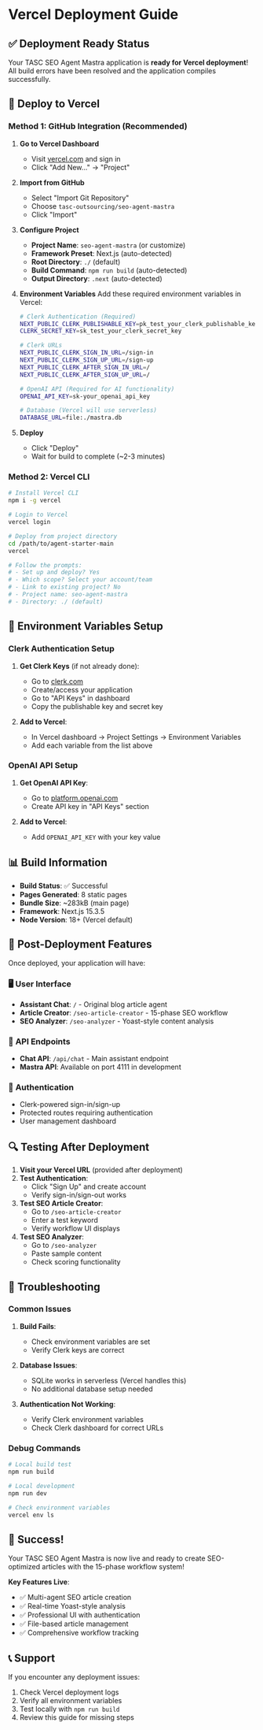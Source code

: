 # Vercel Deployment Guide

## ✅ Deployment Ready Status

Your TASC SEO Agent Mastra application is **ready for Vercel deployment**! All build errors have been resolved and the application compiles successfully.

## 🚀 Deploy to Vercel

### Method 1: GitHub Integration (Recommended)

1. **Go to Vercel Dashboard**
   - Visit [vercel.com](https://vercel.com) and sign in
   - Click "Add New..." → "Project"

2. **Import from GitHub**
   - Select "Import Git Repository"
   - Choose `tasc-outsourcing/seo-agent-mastra`
   - Click "Import"

3. **Configure Project**
   - **Project Name**: `seo-agent-mastra` (or customize)
   - **Framework Preset**: Next.js (auto-detected)
   - **Root Directory**: `./` (default)
   - **Build Command**: `npm run build` (auto-detected)
   - **Output Directory**: `.next` (auto-detected)

4. **Environment Variables**
   Add these required environment variables in Vercel:

   ```bash
   # Clerk Authentication (Required)
   NEXT_PUBLIC_CLERK_PUBLISHABLE_KEY=pk_test_your_clerk_publishable_key
   CLERK_SECRET_KEY=sk_test_your_clerk_secret_key
   
   # Clerk URLs
   NEXT_PUBLIC_CLERK_SIGN_IN_URL=/sign-in
   NEXT_PUBLIC_CLERK_SIGN_UP_URL=/sign-up
   NEXT_PUBLIC_CLERK_AFTER_SIGN_IN_URL=/
   NEXT_PUBLIC_CLERK_AFTER_SIGN_UP_URL=/
   
   # OpenAI API (Required for AI functionality)
   OPENAI_API_KEY=sk-your_openai_api_key
   
   # Database (Vercel will use serverless)
   DATABASE_URL=file:./mastra.db
   ```

5. **Deploy**
   - Click "Deploy"
   - Wait for build to complete (~2-3 minutes)

### Method 2: Vercel CLI

```bash
# Install Vercel CLI
npm i -g vercel

# Login to Vercel
vercel login

# Deploy from project directory
cd /path/to/agent-starter-main
vercel

# Follow the prompts:
# - Set up and deploy? Yes
# - Which scope? Select your account/team
# - Link to existing project? No
# - Project name: seo-agent-mastra
# - Directory: ./ (default)
```

## 🔧 Environment Variables Setup

### Clerk Authentication Setup

1. **Get Clerk Keys** (if not already done):
   - Go to [clerk.com](https://clerk.com)
   - Create/access your application
   - Go to "API Keys" in dashboard
   - Copy the publishable key and secret key

2. **Add to Vercel**:
   - In Vercel dashboard → Project Settings → Environment Variables
   - Add each variable from the list above

### OpenAI API Setup

1. **Get OpenAI API Key**:
   - Go to [platform.openai.com](https://platform.openai.com)
   - Create API key in "API Keys" section

2. **Add to Vercel**:
   - Add `OPENAI_API_KEY` with your key value

## 📊 Build Information

- **Build Status**: ✅ Successful
- **Pages Generated**: 8 static pages
- **Bundle Size**: ~283kB (main page)
- **Framework**: Next.js 15.3.5
- **Node Version**: 18+ (Vercel default)

## 🎯 Post-Deployment Features

Once deployed, your application will have:

### 🖥️ **User Interface**
- **Assistant Chat**: `/` - Original blog article agent
- **Article Creator**: `/seo-article-creator` - 15-phase SEO workflow
- **SEO Analyzer**: `/seo-analyzer` - Yoast-style content analysis

### 🤖 **API Endpoints**
- **Chat API**: `/api/chat` - Main assistant endpoint
- **Mastra API**: Available on port 4111 in development

### 🔐 **Authentication**
- Clerk-powered sign-in/sign-up
- Protected routes requiring authentication
- User management dashboard

## 🔍 Testing After Deployment

1. **Visit your Vercel URL** (provided after deployment)
2. **Test Authentication**:
   - Click "Sign Up" and create account
   - Verify sign-in/sign-out works
3. **Test SEO Article Creator**:
   - Go to `/seo-article-creator`
   - Enter a test keyword
   - Verify workflow UI displays
4. **Test SEO Analyzer**:
   - Go to `/seo-analyzer`
   - Paste sample content
   - Check scoring functionality

## 🚨 Troubleshooting

### Common Issues

1. **Build Fails**:
   - Check environment variables are set
   - Verify Clerk keys are correct

2. **Database Issues**:
   - SQLite works in serverless (Vercel handles this)
   - No additional database setup needed

3. **Authentication Not Working**:
   - Verify Clerk environment variables
   - Check Clerk dashboard for correct URLs

### Debug Commands

```bash
# Local build test
npm run build

# Local development
npm run dev

# Check environment variables
vercel env ls
```

## 🎉 Success!

Your TASC SEO Agent Mastra is now live and ready to create SEO-optimized articles with the 15-phase workflow system!

**Key Features Live**:
- ✅ Multi-agent SEO article creation
- ✅ Real-time Yoast-style analysis
- ✅ Professional UI with authentication
- ✅ File-based article management
- ✅ Comprehensive workflow tracking

## 📞 Support

If you encounter any deployment issues:
1. Check Vercel deployment logs
2. Verify all environment variables
3. Test locally with `npm run build`
4. Review this guide for missing steps